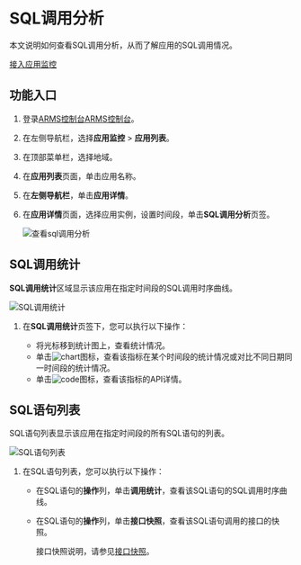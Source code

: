 # SQL调用分析

本文说明如何查看SQL调用分析，从而了解应用的SQL调用情况。

[接入应用监控](/intl.zh-CN/应用监控/接入应用监控/应用监控接入概述.md)

## 功能入口

1.  登录[ARMS控制台](https://arms.console.aliyun.com/#/home)[ARMS控制台](https://arms-ap-southeast-1.console.aliyun.com/#/home)。

2.  在左侧导航栏，选择**应用监控** \> **应用列表**。

3.  在顶部菜单栏，选择地域。

4.  在**应用列表**页面，单击应用名称。

5.  在**左侧导航栏**，单击**应用详情**。

6.  在**应用详情**页面，选择应用实例，设置时间段，单击**SQL调用分析**页签。

    ![查看sql调用分析](https://static-aliyun-doc.oss-accelerate.aliyuncs.com/assets/img/zh-CN/0443191161/p230688.png)


## SQL调用统计

**SQL调用统计**区域显示该应用在指定时间段的SQL调用时序曲线。

![SQL调用统计](https://static-aliyun-doc.oss-accelerate.aliyuncs.com/assets/img/zh-CN/0443191161/p232883.png)

1.  在**SQL调用统计**页签下，您可以执行以下操作：

    -   将光标移到统计图上，查看统计情况。
    -   单击![chart](https://static-aliyun-doc.oss-accelerate.aliyuncs.com/assets/img/zh-CN/9617031161/p230753.png)图标，查看该指标在某个时间段的统计情况或对比不同日期同一时间段的统计情况。
    -   单击![code](https://static-aliyun-doc.oss-accelerate.aliyuncs.com/assets/img/zh-CN/7567031161/p230759.png)图标，查看该指标的API详情。

## SQL语句列表

SQL语句列表显示该应用在指定时间段的所有SQL语句的列表。

![SQL语句列表](https://static-aliyun-doc.oss-accelerate.aliyuncs.com/assets/img/zh-CN/0443191161/p235824.png)

1.  在SQL语句列表，您可以执行以下操作：

    -   在SQL语句的**操作**列，单击**调用统计**，查看该SQL语句的SQL调用时序曲线。
    -   在SQL语句的**操作**列，单击**接口快照**，查看该SQL语句调用的接口的快照。

        接口快照说明，请参见[接口快照]()。


